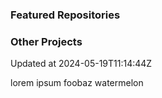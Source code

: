 ### Featured Repositories

### Other Projects

<!-- Featured Repositories Start -->

Updated at 2024-05-19T11:14:44Z


<!-- Featured Repositories End -->

lorem ipsum foobaz watermelon
